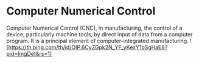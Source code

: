 # Computer Numerical Control
Computer Numerical Control (CNC), in manufacturing, the control of a device, particularly machine tools, by direct input of data from a computer program. It is a
principal element of computer-integrated manufacturing.
![https://th.bing.com/th/id/OIP.6CyZGpk2N_YF_yKexY1bSgHaE8?pid=ImgDet&rs=1]
